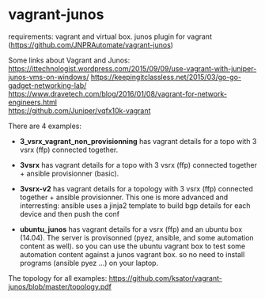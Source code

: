 # vagrant-junos

requirements: vagrant and virtual box. junos plugin for vagrant (https://github.com/JNPRAutomate/vagrant-junos)

Some links about Vagrant and Junos:  
https://ittechnologist.wordpress.com/2015/09/09/use-vagrant-with-juniper-junos-vms-on-windows/
https://keepingitclassless.net/2015/03/go-go-gadget-networking-lab/  
https://www.dravetech.com/blog/2016/01/08/vagrant-for-network-engineers.html  
https://github.com/Juniper/vqfx10k-vagrant  

There are 4 examples: 

- **3_vsrx_vagrant_non_provisionning** has vagrant details for a topo with 3 vsrx (ffp) connected together. 

- **3vsrx** has vagrant details for a topo with 3 vsrx (ffp) connected together + ansible provisionner (basic).

- **3vsrx-v2** has vagrant details for a topology with 3 vsrx (ffp) connected together + ansible provisionner. This one is more advanced and interresting: ansible uses a jinja2 template to build bgp details for each device and then push the conf

- **ubuntu_junos** has vagrant details for a vsrx (ffp) and an ubuntu box (14.04). The server is provisonned (pyez, ansible, and some automation content as well). so you can use the ubuntu vagrant box to test some automation content against a junos vagrant box.  so no need to install programs (ansible pyez ...) on your laptop.  

The topology for all examples: https://github.com/ksator/vagrant-junos/blob/master/topology.pdf




